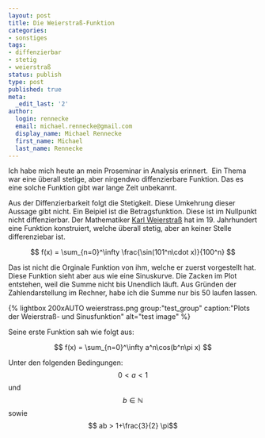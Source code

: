```yaml
---
layout: post
title: Die Weierstraß-Funktion
categories:
- sonstiges
tags:
- diffenzierbar
- stetig
- weierstraß
status: publish
type: post
published: true
meta:
  _edit_last: '2'
author:
  login: rennecke
  email: michael.rennecke@gmail.com
  display_name: Michael Rennecke
  first_name: Michael
  last_name: Rennecke
---
```

Ich habe mich heute an mein Proseminar in Analysis erinnert.  Ein Thema war eine überall stetige, aber nirgendwo diffenzierbare Funktion.
Das es eine solche Funktion gibt war lange Zeit unbekannt.

Aus der Diffenzierbarkeit folgt die Stetigkeit. Diese Umkehrung dieser Aussage gibt nicht. Ein Beipiel ist die Betragsfunktion.
Diese ist im Nullpunkt nicht diffenzierbar. Der Mathematiker [Karl Weierstraß](http://de.wikipedia.org/wiki/Karl_Weierstra%C3%9F)
hat im 19. Jahrhundert eine Funktion konstruiert, welche überall stetig, aber an keiner Stelle differenziebar ist.

$$ f(x) = \sum_{n=0}^\infty \frac{\sin(101^n\cdot x)}{100^n} $$

Das ist nicht die Orginale Funktion von ihm, welche er zuerst vorgestellt hat. Diese Funktion sieht aber aus wie eine Sinuskurve. 
Die Zacken im Plot entstehen, weil die Summe nicht bis Unendlich läuft. Aus Gründen der Zahlendarstellung im Rechner,
habe ich die Summe nur bis 50 laufen lassen.

{% lightbox 200xAUTO weierstrass.png group:"test_group" caption:"Plots der Weierstraß- und Sinusfunktion" alt="test image" %}

Seine erste Funktion sah wie folgt aus:

$$ f(x) = \sum_{n=0}^\infty a^n\cos(b^n\pi x) $$

Unter den folgenden Bedingungen: $$ 0 < a < 1$$  und $$b \in \mathbb{N}$$ sowie $$ ab > 1+\frac{3}{2} \pi$$
